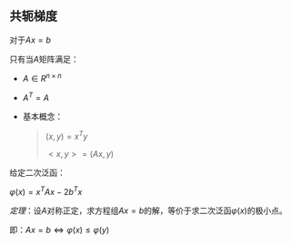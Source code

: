 ## 共轭梯度

对于$Ax = b$

只有当$A$矩阵满足：

- $A \in R^{n \times n}$
- $A^T = A$



- 基本概念：

  > $(x,y)=x^Ty$
  >
  > $<x,y>=(Ax,y)$



给定二次泛函：

$\varphi(x) = x^TAx - 2b^Tx$

*定理*：设$A$对称正定，求方程组$Ax = b$的解，等价于求二次泛函$\varphi(x)$的极小点。 

即：$Ax=b \iff \varphi(x) \le \varphi(y)$





